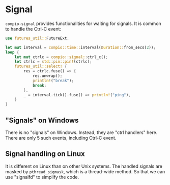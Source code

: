 # Signal

`compio-signal` provides functionalities for waiting for signals. It is common to handle the Ctrl-C event:

```rust
use futures_util::FutureExt;

let mut interval = compio::time::interval(Duration::from_secs(2));
loop {
    let mut ctrlc = compio::signal::ctrl_c();
    let ctrlc = std::pin::pin!(ctrlc);
    futures_util::select! {
        res = ctrlc.fuse() => {
            res.unwrap();
            println!("break");
            break;
        },
        _ = interval.tick().fuse() => println!("ping"),
    }
}
```

## "Signals" on Windows

There is no "signals" on Windows. Instead, they are "ctrl handlers" here. There are only 5 such events, including Ctrl-C event.

## Signal handling on Linux

It is different on Linux than on other Unix systems. The handled signals are masked by `pthread_sigmask`, which is a thread-wide method. So that we can use "signalfd" to simplify the code.
